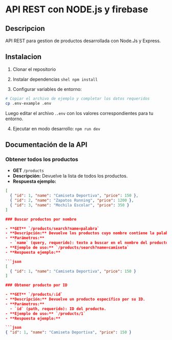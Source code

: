 # API REST con NODE.js y firebase

## Descripcion
API REST para gestion de productos desarrollada con Node.Js y Express.

## Instalacion
1. Clonar el repositorio
2. Instalar dependencias
```shel npm install```

3. Configurar variables de entorno:

```bash
# Copiar el archivo de ejemplo y completar los datos requeridos
cp .env-example .env 
```

Luego editar el archivo .`.env` con los valores correspondientes para tu entorno.

4. Ejecutar en modo desarrollo:
```npm run dev```

## Documentación de la API

### Obtener todos los productos

- **GET** `/products`  
- **Descripción:** Devuelve la lista de todos los productos.  
- **Respuesta ejemplo:**

```json
[
  { "id": 1, "name": "Camiseta Deportiva", "price": 150 },
  { "id": 2, "name": "Zapatos Running", "price": 1200 },
  { "id": 3, "name": "Mochila Escolar", "price": 350 }
]

### Buscar productos por nombre

- **GET** `/products/search?name=palabra`  
- **Descripción:** Devuelve los productos cuyo nombre contiene la palabra indicada.  
- **Parámetros:**
  - `name` (query, requerido): texto a buscar en el nombre del producto.  
- **Ejemplo de uso:** `/products/search?name=camiseta`  
- **Respuesta ejemplo:**

```json
[
  { "id": 1, "name": "Camiseta Deportiva", "price": 150 }
]

### Obtener producto por ID

- **GET** `/products/:id`  
- **Descripción:** Devuelve un producto específico por su ID.  
- **Parámetros:**
  - `id` (path, requerido): ID del producto.  
- **Ejemplo de uso:** `/products/1`  
- **Respuesta ejemplo:**

```json
{ "id": 1, "name": "Camiseta Deportiva", "price": 150 }


